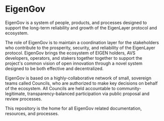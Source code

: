 # EigenGov

EigenGov is a system of people, products, and processes designed to support the long-term reliability and growth of the EigenLayer protocol and ecosystem.

The role of EigenGov is to maintain a coordination layer for the stakeholders who contribute to the prosperity, security, and reliability of the EigenLayer protocol. EigenGov brings the ecosystem of EIGEN holders, AVS developers, operators, and stakers together together to support the project's common vision of open innovation through a novel system designed to be both effective and decentralized. 

EigenGov is based on a highly-collaborative network of small, sovereign teams called Councils, who are authorized to make key decisions on behalf of the ecosystem. All Councils are held accountable to community-legitimate, transparency-balanced participation via public proposal and review processes.

This repository is the home for all EigenGov related documentation, resources, and processes.
